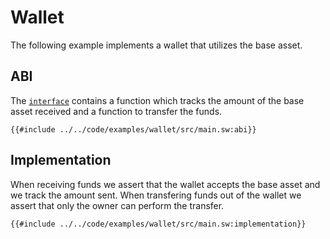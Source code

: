 # Wallet

The following example implements a wallet that utilizes the base asset.

## ABI

The [`interface`](../language/program-types/contract.md) contains a function which tracks the amount of the base asset received and a function to transfer the funds.

```sway
{{#include ../../code/examples/wallet/src/main.sw:abi}}
```

## Implementation

When receiving funds we assert that the wallet accepts the base asset and we track the amount sent. When transfering funds out of the wallet we assert that only the owner can perform the transfer.

```sway
{{#include ../../code/examples/wallet/src/main.sw:implementation}}
```
